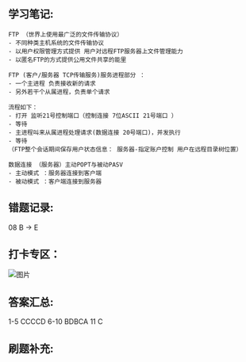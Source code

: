 ## 学习笔记:
```
FTP （世界上使用最广泛的文件传输协议）
- 不同种类主机系统的文件传输协议
- 以用户权限管理方式提供 用户对远程FTP服务器上文件管理能力
- 以匿名FTP的方式提供公用文件共享的能里

FTP (客户/服务器 TCP传输服务)服务进程部分 ：
- 一个主进程 负责接收新的请求
- 另外若干个从属进程，负责单个请求

流程如下：
- 打开 监听21号控制端口（控制连接 7位ASCII 21号端口 ）
- 等待
- 主进程叫来从属进程处理请求(数据连接 20号端口)，并发执行
- 等待
（FTP整个会话期间保存用户状态信息： 服务器-指定账户控制 用户在远程目录树位置）
```
```
数据连接 （服务器）主动POPT与被动PASV
- 主动模式 ：服务器连接到客户端
- 被动模式 ：客户端连接到服务器

```

## 错题记录:
08 B -> E


## 打卡专区：

![图片](https://user-images.githubusercontent.com/68007558/181229294-70c20fe3-fc94-49c4-b5bb-35dc1424e247.png)

## 答案汇总: 
1-5 CCCCD
6-10 BDBCA
11 C

## 刷题补充:
